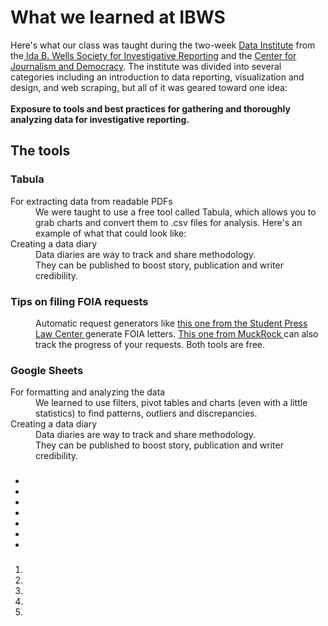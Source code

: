 # What we learned at IBWS
<p class="intro">Here's what our class was taught during the two-week <a href="https://cjddatainstitute.org/">Data Institute</a> from the<a href="https://idabwellssociety.org/"> Ida B. Wells Society for Investigative Reporting</a> and the <a href="https://cfjd.howard.edu/"> Center for Journalism and Democracy</a>. The institute was divided into several categories including an introduction to data reporting, visualization and design, and web scraping, but all of it was geared toward one idea: <br></br>
<strong>Exposure to tools and best practices for gathering and thoroughly analyzing data for investigative reporting.</strong></p>
<h2>The tools
</h2>
<dl class="get_data">
<h3>Tabula
</h3>
<dt>For extracting data from readable PDFs
</dt>
<dd>We were taught to use a free tool called Tabula, which allows you to grab charts and convert them to .csv files for analysis. Here's an example of what that could look like: 
</dd>
<dt>Creating a data diary
</dt>
  <dd>Data diaries are way to track and share methodology.</dd>
  <dd>They can be published to boost story, publication and writer credibility.</dd>
<h3>Tips on filing FOIA requests</h3>
<dd>Automatic request generators like
<a href="https://splc.org/lettergenerator/">this one from the Student Press Law Center
</a> generate FOIA letters.
<a href="https://www.foiamachine.org/"> This one from MuckRock
</a>can also track the progress of your requests. Both tools are free.
</dd>
</dl>
<dl class="clean_data">
<h3>Google Sheets
</h3>
<dt>For formatting and analyzing the data
</dt>
<dd>We learned to use filters, pivot tables and charts (even with a little statistics) to find patterns, outliers and discrepancies.
</dd>
<dt>Creating a data diary
</dt>
  <dd>Data diaries are way to track and share methodology.</dd>
  <dd>They can be published to boost story, publication and writer credibility.</dd>
<a href="https://propublica.s3.amazonaws.com/data-institute/open-refine-2025.pdf">
<a>
</dd>
<dt>
</dt>
<dd>
<a href="https://tabula.technology/">
</a>
</dd>
<dt>
</dt>
<dd>
<a href="https://docs.google.com/presentation/d/1k_Mui_M5SeDKGyhbAdFw-awfDHHYoOoRHiLrv_FGtRg/edit">
</a>
</dd>
<dt>
</dt>
<dd>
<a href="https://projects.propublica.org/graphics/images/data-institute/presentations/2017/html.pdf">
</a>
<a href="https://projects.propublica.org/graphics/images/data-institute/presentations/2017/css.pdf">
</a>
</dd>
<dt>
</dt>
<dd>
<a href="https://developer.chrome.com/docs/devtools/open">
</a>
</dd>
<dt>
</dt>
<dd>
<a href="https://chromewebstore.google.com/detail/instant-data-scraper/ofaokhiedipichpaobibbnahnkdoiiah?hl=en-US">
</a>
</dd>
<dt>
</dt>
<dd>
<a href="https://parsehub.com/">
</a>
</dd>
<dt>
</dt>
<dd>
<a href="https://distill.io/">
</a>
<a href="https://www.newsklaxon.org/">
</a>
</dd>
</dl>
<dl class="viz_data">
<h3>
</h3>
<dt>
</dt>
<dd>
<a href="https://www.datawrapper.de/">
</a>
</dd>
<dt>
</dt>
<dd>
<a href="https://www.tableau.com/trial/visualize-your-data">
</a>
</dd>
<dt>
</dt>
<dd>
<a href="https://github.com/cjddatainstitute/data-institute-2025/blob/main/real-estate-gentrification-analysis-main/wiki/common_pandas_operations.md">
</a>
<a href="https://matplotlib.org/">
</a>
<a href="https://colab.research.google.com/">
</a>
</dd>
</dl>
<h4>
</h4>
<ul class="instructor_list">
<li>
<a href="https://thescoop.org/now/">
</a>
</li>
<li>
<a href="https://github.com/ellissimani">
</a>
</li>
<li>
<a href="http://maggielee.net/">
</a>
</li>
<li>
<a href="https://research.auctr.edu/prf.php?id=5a89da03-7cdb-11ed-9922-0ad758b798c3">
</a>
</li>
<li>
<a href="https://sisiwei.com/">
</a>
</li>
<li>
<a href="https://www.linkedin.com/in/richard-hackett/">
</a>
</li>
<li>
<a href="https://mikegrant.me/">
</a>
</li>
</ul>
<p>
<i>
</i>
</p>
<p>
<a href="https://creativecommons.org/licenses/by-nc-nd/3.0/us/">
</a>
</p>
<dl class="weeks">
<dt>
</dt>
<dd>
<a href="https://github.com/cjddatainstitute/data-institute-2025/#day-1">
</a>
</dd>
<dd>
<a href="https://github.com/cjddatainstitute/data-institute-2025/#day-2">
</a>
</dd>
<dd>
<a href="https://github.com/cjddatainstitute/data-institute-2025/#day-3">
</a>
</dd>
<dd>
<a href="https://github.com/cjddatainstitute/data-institute-2025/#day-4">
</a>
</dd>
<dd>
<a href="https://github.com/cjddatainstitute/data-institute-2025/#day-5">
</a>
</dd>
<dt>
</dt>
<dd>
<a href="https://github.com/cjddatainstitute/data-institute-2025/#day-6">
</a>
</dd>
<dd>
<a href="https://github.com/cjddatainstitute/data-institute-2025/#day-7">
</a>
</dd>
<dd>
<a href="https://github.com/cjddatainstitute/data-institute-2025/#day-8">
</a>
</dd>
</dl>
<h3>
</h3>
<ol>
<li>
</li>
<li>
<a href="https://cronkitedata.github.io/cronkite-docs/general/04-data-diary.html">
</a>
</li>
<li>
<i>
</i>
</li>
<li>
</li>
<li>
</li>
</ol>
<h4>
</h4>
<p class="kicker">
<i>
</i>
</p>
<p>
<i>
</i>
</p>
<!--This code was written by Ben Brasch doing his best while recovering from a Mary Mac's four-piece chicken lunch, so sorry if anything is wrong.-->
